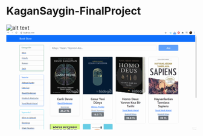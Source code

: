 # KaganSaygin-FinalProject

![alt text](https://github.com/Akbank-Full-Stack-Development-Bootcamp/KaganSaygin-FinalProject/blob/main/books1.gif)
![alt text](https://github.com/Akbank-Full-Stack-Development-Bootcamp/KaganSaygin-FinalProject/blob/main/books2.gif)

